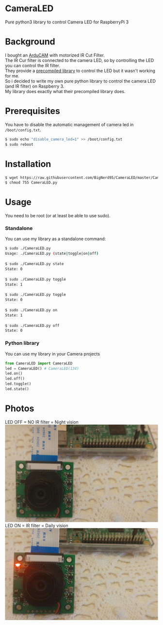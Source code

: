 # CameraLED
Pure python3 library to control Camera LED for RaspberryPi 3

# Background
I bought an [ArduCAM](http://www.arducam.com/) with motorized IR Cut Filter.  
The IR Cur filter is connected to the camera LED, so by controlling the LED you can control the IR filter.  
They provide a [precompiled library](http://www.arducam.com/downloads/modules/RaspberryPi_camera/piCamLed.zip) to control the LED but it wasn't working for me.  
So i decided to write my own pure python library to control the camera LED (and IR filter) on Raspberry 3.  
My library does exactly what their precompiled library does.  

# Prerequisites
You have to disable the automatic management of camera led in `/boot/config.txt`.  
```bash
$ sudo echo "disable_camera_led=1" >> /boot/config.txt
$ sudo reboot
```
# Installation
```bash
$ wget https://raw.githubusercontent.com/BigNerd95/CameraLED/master/CameraLED.py 
$ chmod 755 CameraLED.py
```

# Usage
You need to be root (or at least be able to use sudo).
### Standalone
You can use my library as a standalone command:
```bash
$ sudo ./CameraLED.py 
Usage: ./CameraLED.py (state|toggle|on|off)

$ sudo ./CameraLED.py state
State: 0

$ sudo ./CameraLED.py toggle
State: 1

$ sudo ./CameraLED.py toggle
State: 0

$ sudo ./CameraLED.py on    
State: 1

$ sudo ./CameraLED.py off
State: 0
```
### Python library
You can use my library in your Camera projects
```python
from CameraLED import CameraLED
led = CameraLED() # CameraLED(134)
led.on()
led.off()
led.toggle()
led.state()
```

# Photos
LED OFF = NO IR filter = Night vision  
![image](doc/led_off.jpg)  
LED ON = IR filter = Daily vision  
![image](doc/led_on.jpg)  
